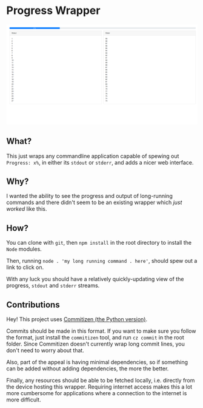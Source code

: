 # Progress Wrapper

![Demo Progress Application](https://raw.githubusercontent.com/Crystalix007/progress-wrapper/assets/progress-demo-screenshot.png)

## What?

This just wraps any commandline application capable of spewing out `Progress:
x%`, in either its `stdout` or `stderr`, and adds a nicer web interface.

## Why?

I wanted the ability to see the progress and output of long-running commands and
there didn't seem to be an existing wrapper which *just worked* like this.

## How?

You can clone with `git`, then `npm install` in the root directory to install
the `Node` modules.

Then, running `node . 'my long running command . here'`, should spew out a link
to click on.

With any luck you should have a relatively quickly-updating view of the
progress, `stdout` and `stderr` streams.

## Contributions

Hey! This project uses
[Commitizen (the Python version)](https://github.com/commitizen-tools/commitizen).

Commits should be made in this format. If you want to make sure you follow the
format, just install the `commitizen` tool, and run `cz commit` in the root
folder. Since Commitizen doesn't currently wrap long commit lines, you don't
need to worry about that.

Also, part of the appeal is having minimal dependencies, so if something can be
added without adding dependencies, the more the better.

Finally, any resources should be able to be fetched locally, i.e. directly from
the device hosting this wrapper. Requiring internet access makes this a lot more
cumbersome for applications where a connection to the internet is more
difficult.
